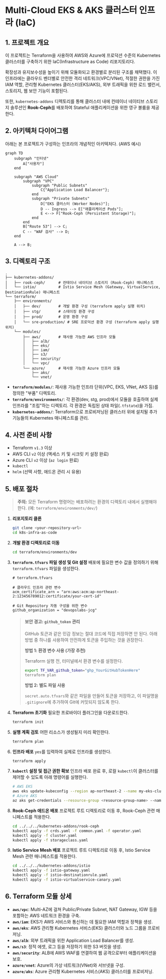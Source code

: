 # Multi-Cloud EKS & AKS 클러스터 인프라 (IaC)

## 1. 프로젝트 개요

이 프로젝트는 Terraform을 사용하여 AWS와 Azure에 프로덕션 수준의 Kubernetes 클러스터를 구축하기 위한 IaC(Infrastructure as Code) 리포지토리다.

확장성과 유지보수성을 높이기 위해 모듈화되고 환경별로 분리된 구조를 채택했다. 이 인프라에는 클라우드 벤더별로 안전한 격리 네트워크(VPC/VNet), 적절한 권한을 가진 IAM 역할, 관리형 Kubernetes 클러스터(EKS/AKS), 외부 트래픽을 위한 로드 밸런서, 스토리지, 웹 보안 기능이 포함된다.

또한, `kubernetes-addons` 디렉토리를 통해 클러스터 내에 컨테이너 네이티브 스토리지 솔루션인 **Rook-Ceph**를 배포하여 Stateful 애플리케이션을 위한 영구 볼륨을 제공한다.

## 2. 아키텍처 다이어그램

아래는 본 프로젝트가 구성하는 인프라의 개념적인 아키텍처다. (AWS 예시)

```mermaid
graph TD
    subgraph "인터넷"
        A["사용자"]
    end

    subgraph "AWS Cloud"
        subgraph "VPC"
            subgraph "Public Subnets"
                C{"Application Load Balancer"};
            end
            subgraph "Private Subnets"
                D["EKS 클러스터 (Worker Nodes)"];
                D -- Ingress --> E["애플리케이션 Pods"];
                E <--> F["Rook-Ceph (Persistent Storage)"];
            end
        end
        B["Route 53"] --> C;
        C -- "WAF 검사" --> D;
    end

    A --> B;
```

## 3. 디렉토리 구조

```
.
├── kubernetes-addons/
│   ├── rook-ceph/      # 컨테이너 네이티브 스토리지 (Rook-Ceph) 매니페스트
│   └── istio/          # Istio Service Mesh (Gateway, VirtualService, DestinationRule) 매니페스트
└── terraform/
    ├── environments/
    │   ├── dev/        # 개발 환경 구성 (terraform apply 실행 위치)
    │   ├── stg/        # 스테이징 환경 구성
    │   ├── prod/       # 운영 환경 구성
    │   └── sre-production/ # SRE 프로덕션 환경 구성 (terraform apply 실행 위치)
    └── modules/
        ├── aws/        # 재사용 가능한 AWS 인프라 모듈
        │   ├── alb/
        │   ├── eks/
        │   ├── iam/
        │   ├── s3/
        │   ├── security/
        │   └── vpc/
        └── azure/      # 재사용 가능한 Azure 인프라 모듈
            ├── aks/
            └── vnet/
```

-   **`terraform/modules/`**: 재사용 가능한 인프라 단위(VPC, EKS, VNet, AKS 등)를 정의한 "부품" 디렉토리.
-   **`terraform/environments/`**: 각 환경(dev, stg, prod)에서 모듈을 호출하여 실제 인프라를 "조립"하는 디렉토리. 각 환경은 독립된 상태 파일(`.tfstate`)을 가짐.
-   **`kubernetes-addons/`**: Terraform으로 프로비저닝된 클러스터 위에 설치될 추가 기능들의 Kubernetes 매니페스트를 관리.

## 4. 사전 준비 사항

-   Terraform `v1.3` 이상
-   AWS CLI `v2` 이상 (액세스 키 및 시크릿 키 설정 완료)
-   Azure CLI `v2` 이상 (`az login` 완료)
-   `kubectl`
-   `helm` (선택 사항, 애드온 관리 시 유용)

## 5. 배포 절차

> **주의:** 모든 Terraform 명령어는 배포하려는 환경의 디렉토리 내에서 실행해야 한다. (예: `terraform/environments/dev/`)

1.  **리포지토리 클론**
    ```bash
    git clone <your-repository-url>
    cd k8s-infra-as-code
    ```

2.  **개발 환경 디렉토리로 이동**
    ```bash
    cd terraform/environments/dev
    ```

3.  **`terraform.tfvars` 파일 생성 및 Git 설정**
    배포에 필요한 변수 값을 정의하기 위해 `terraform.tfvars` 파일을 생성한다.

    ```hcl
    # terraform.tfvars

    # 클라우드 인프라 관련 변수
    acm_certificate_arn = "arn:aws:acm:ap-northeast-2:123456789012:certificate/your-cert-id"

    # Git Repository 자동 구성을 위한 변수
    github_organization = "devopslabs-jcg"
    ```

    > #### 보안 경고: `github_token` 관리
    >
    > GitHub 토큰과 같은 민감 정보는 절대 코드에 직접 저장하면 안 된다. 아래 방법 중 하나를 사용하여 안전하게 토큰을 주입하는 것을 권장한다.
    >
    > **방법 1: 환경 변수 사용 (가장 추천)**
    >
    > Terraform 실행 전, 터미널에서 환경 변수를 설정한다.
    > ```bash
    > export TF_VAR_github_token="ghp_YourGitHubTokenHere"
    > terraform plan
    > ```
    >
    > **방법 2: 별도 파일 사용**
    >
    > `secret.auto.tfvars`와 같은 파일을 만들어 토큰을 저장하고, 이 파일명을 `.gitignore`에 추가하여 Git에 커밋되지 않도록 한다.

4.  **Terraform 초기화**
    필요한 프로바이더 플러그인을 다운로드한다.
    ```bash
    terraform init
    ```

5.  **실행 계획 검토**
    어떤 리소스가 생성될지 미리 확인한다.
    ```bash
    terraform plan
    ```

6.  **인프라 배포**
    `yes`를 입력하여 실제로 인프라를 생성한다.
    ```bash
    terraform apply
    ```
7. **`kubectl` 설정 및 접근 권한 확보**
   인프라 배포 완료 후, 로컬 `kubectl`이 클러스터를 제어할 수 있도록 아래 명령어를 실행한다.
   ```bash
   # AWS EKS
   aws eks update-kubeconfig --region ap-northeast-2 --name my-eks-cluster
   # Azure AKS
   az aks get-credentials --resource-group <resource-group-name> --name <aks-cluster-name>
    ```

8.  **Rook-Ceph 애드온 배포**
    프로젝트 루트 디렉토리로 이동 후, Rook-Ceph 관련 매니페스트를 적용한다.
    ```bash
    cd ../../../kubernetes-addons/rook-ceph
    kubectl apply -f crds.yaml -f common.yaml -f operator.yaml
    kubectl apply -f cluster.yaml
    kubectl apply -f storageclass.yaml
    ```

9. **Istio Service Mesh 배포**
   프로젝트 루트 디렉토리로 이동 후, Istio Service Mesh 관련 매니페스트를 적용한다.
   ```bash
   cd ../../../kubernetes-addons/istio
   kubectl apply -f istio-gateway.yaml
   kubectl apply -f istio-destinationrule.yaml
   kubectl apply -f istio-virtualservice-canary.yaml
   ```

## 6. Terraform 모듈 상세

-   **`aws/vpc`**: Multi-AZ에 걸쳐 Public/Private Subnet, NAT Gateway, IGW 등을 포함하는 AWS 네트워크 환경을 구축.
-   **`aws/iam`**: EKS가 AWS 서비스와 통신하는 데 필요한 IAM 역할과 정책을 생성.
-   **`aws/eks`**: AWS 관리형 Kubernetes 서비스(EKS) 클러스터와 노드 그룹을 프로비저닝.
-   **`aws/alb`**: 외부 트래픽을 위한 Application Load Balancer를 생성.
-   **`aws/s3`**: 정적 에셋, 로그 등을 저장하기 위한 S3 버킷을 생성.
-   **`aws/security`**: ALB에 AWS WAF를 연결하여 웹 공격으로부터 애플리케이션을 보호.
-   **`azure/vnet`**: Azure의 가상 네트워크(VNet)와 서브넷을 구성.
-   **`azure/aks`**: Azure 관리형 Kubernetes 서비스(AKS) 클러스터를 프로비저닝.
